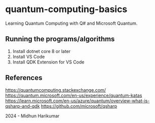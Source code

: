 # quantum-computing-basics
Learning Quantum Computing with Q# and Microsoft Quantum.

## Running the programs/algorithms
1. Install dotnet core 8 or later
2. Install VS Code
3. Install QDK Extension for VS Code

## References
https://quantumcomputing.stackexchange.com/
https://quantum.microsoft.com/en-us/experience/quantum-katas
https://learn.microsoft.com/en-us/azure/quantum/overview-what-is-qsharp-and-qdk
https://github.com/microsoft/qsharp

2024 - Midhun Harikumar